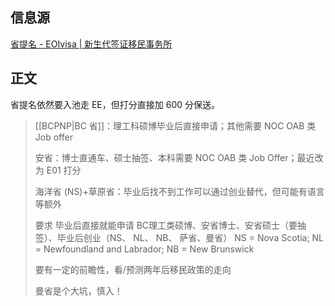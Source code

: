 ## 信息源

[省提名 - EOIvisa | 新生代签证移民事务所](https://eoivisa.com/pnp/)

## 正文

省提名依然要入池走 EE，但打分直接加 600 分保送。


> [[BCPNP|BC 省]]：理工科硕博毕业后直接申请；其他需要 NOC OAB 类 Job offer
> 
> 安省：博士直通车、硕士抽签、本科需要 NOC OAB 类 Job Offer；最近改为 E01 打分
> 
> 海洋省 (NS)+草原省：毕业后找不到工作可以通过创业替代，但可能有语言等额外
> 
> 要求
> 毕业后直接就能申请
> 	BC理工类硕博、安省博士、安省硕士（要抽签）、毕业后创业（NS、 NL、 NB、 萨省、曼省）
> 	NS = Nova Scotia; NL = Newfoundland and Labrador; NB = New Brunswick
> 
> 要有一定的前瞻性，看/预测两年后移民政策的走向
> 
> 曼省是个大坑，慎入！
> [](https://youtu.be/QUAr-3NcNxE?t=541)

